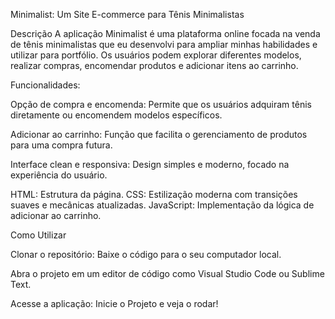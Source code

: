 Minimalist: Um Site E-commerce para Tênis Minimalistas

Descrição
A aplicação Minimalist é uma plataforma online focada na venda de tênis minimalistas que eu desenvolvi para ampliar minhas habilidades e utilizar para portfólio. Os usuários podem explorar diferentes modelos, realizar compras, encomendar produtos e adicionar itens ao carrinho. 

Funcionalidades:

Opção de compra e encomenda: Permite que os usuários adquiram tênis diretamente ou encomendem modelos específicos.

Adicionar ao carrinho: Função que facilita o gerenciamento de produtos para uma compra futura.

Interface clean e responsiva: Design simples e moderno, focado na experiência do usuário.

HTML: Estrutura da página.
CSS: Estilização moderna com transições suaves e mecânicas atualizadas.
JavaScript: Implementação da lógica de adicionar ao carrinho.

Como Utilizar

Clonar o repositório: Baixe o código para o seu computador local.

Abra o projeto em um editor de código como Visual Studio Code ou Sublime Text.

Acesse a aplicação: Inicie o Projeto e veja o rodar!


